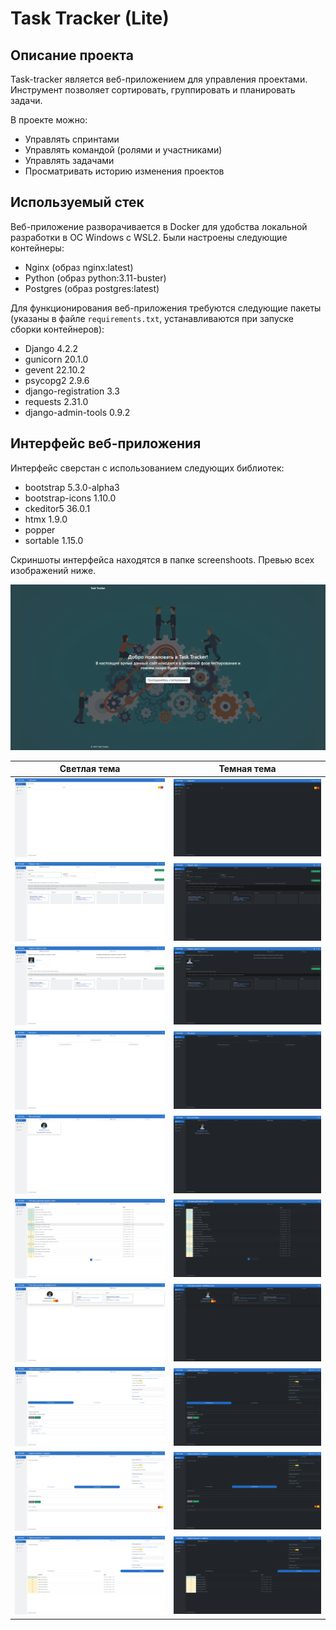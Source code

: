 # Task Tracker (Lite)

## Описание проекта

Task-tracker является веб-приложением для управления проектами. Инструмент позволяет сортировать, группировать и планировать задачи. 

В проекте можно:
- Управлять спринтами
- Управлять командой (ролями и участниками)
- Управлять задачами
- Просматривать историю изменения проектов

## Используемый стек

Веб-приложение разворачивается в Docker для удобства локальной разработки в ОС Windows с WSL2. Были настроены следующие контейнеры:
- Nginx (образ nginx:latest)
- Python (образ python:3.11-buster)
- Postgres (образ postgres:latest)

Для функционирования веб-приложения требуются следующие пакеты (указаны в файле `requirements.txt`, устанавливаются при запуске сборки контейнеров):
- Django 4.2.2
- gunicorn 20.1.0
- gevent 22.10.2
- psycopg2 2.9.6
- django-registration 3.3
- requests 2.31.0
- django-admin-tools 0.9.2

## Интерфейс веб-приложения

Интерфейс сверстан с использованием следующих библиотек:
- bootstrap 5.3.0-alpha3
- bootstrap-icons 1.10.0
- ckeditor5 36.0.1
- htmx 1.9.0
- popper
- sortable 1.15.0

Скриншоты интерфейса находятся в папке screenshoots. Превью всех изображений ниже.

![Главный экран](screenshoots/1.png)

|              Светлая тема               |               Темная тема               |
|:---------------------------------------:|:---------------------------------------:|
| ![Список проектов](screenshoots/2.png)  | ![Список проектов](screenshoots/3.png)  |
| ![Список проектов](screenshoots/4.png)  | ![Список проектов](screenshoots/5.png)  |
| ![Список проектов](screenshoots/6.png)  | ![Список проектов](screenshoots/7.png)  |
| ![Список проектов](screenshoots/8.png)  | ![Список проектов](screenshoots/9.png)  |
| ![Список проектов](screenshoots/10.png) | ![Список проектов](screenshoots/11.png) |
| ![Список проектов](screenshoots/13.png) | ![Список проектов](screenshoots/12.png) |
| ![Список проектов](screenshoots/14.png) | ![Список проектов](screenshoots/15.png) |
| ![Список проектов](screenshoots/17.png) | ![Список проектов](screenshoots/16.png) |
| ![Список проектов](screenshoots/18.png) | ![Список проектов](screenshoots/19.png) |
| ![Список проектов](screenshoots/21.png) | ![Список проектов](screenshoots/20.png) |